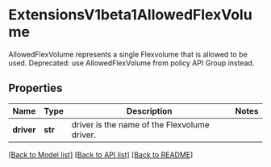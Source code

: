 # ExtensionsV1beta1AllowedFlexVolume

AllowedFlexVolume represents a single Flexvolume that is allowed to be used. Deprecated: use AllowedFlexVolume from policy API Group instead.
## Properties
Name | Type | Description | Notes
------------ | ------------- | ------------- | -------------
**driver** | **str** | driver is the name of the Flexvolume driver. | 

[[Back to Model list]](../README.md#documentation-for-models) [[Back to API list]](../README.md#documentation-for-api-endpoints) [[Back to README]](../README.md)



